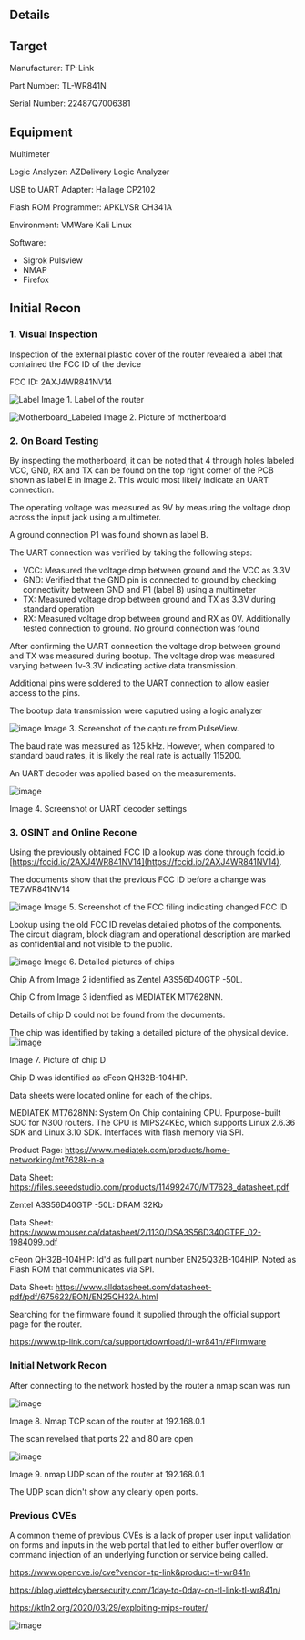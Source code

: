 
## Details

## Target
Manufacturer: TP-Link

Part Number: TL-WR841N

Serial Number: 22487Q7006381

## Equipment
Multimeter

Logic Analyzer: AZDelivery Logic Analyzer

USB to UART Adapter: Hailage CP2102

Flash ROM Programmer: APKLVSR CH341A

Environment: VMWare Kali Linux

Software:
* Sigrok Pulsview
* NMAP
* Firefox

## Initial Recon

### 1. Visual Inspection
Inspection of the external plastic cover of the router revealed a label that contained the FCC ID of the device

FCC ID: 2AXJ4WR841NV14

![Label](https://github.com/user-attachments/assets/d6d04eba-7be9-4cf4-bfe2-7bc98678748d)
Image 1. Label of the router

![Motherboard_Labeled](https://github.com/user-attachments/assets/5022a262-95de-4ad9-89e9-8cc9715de46d)
Image 2. Picture of motherboard


### 2. On Board Testing
By inspecting the motherboard, it can be noted that 4 through holes labeled VCC, GND, RX and TX can be found on the top right corner of the PCB shown as label E in Image 2. This would most likely indicate an UART connection.

The operating voltage was measured as 9V by measuring the voltage drop across the input jack using a multimeter.

A ground connection P1 was found shown as label B.

The UART connection was verified by taking the following steps:
* VCC: Measured the voltage drop between ground and the VCC as 3.3V
* GND: Verified that the GND pin is connected to ground by checking connectivity between GND and P1 (label B) using a multimeter
* TX: Measured voltage drop between ground and TX  as 3.3V during standard operation
* RX: Measured voltage drop between ground and RX as 0V. Additionally tested connection to ground. No ground connection was found

After confirming the UART connection the voltage drop between ground and TX was measured during bootup. The voltage drop was measured varying between 1v-3.3V indicating active data transmission.

Additional pins were soldered to the UART connection to allow easier access to the pins.

The bootup data transmission were caputred using a logic analyzer

![image](https://github.com/user-attachments/assets/b3a65311-4803-4b9c-a5b2-19bb30c47e97)
Image 3. Screenshot of the capture from PulseView.

The baud rate was measured as 125 kHz. However, when compared to standard baud rates, it is likely the real rate is actually 115200.

An UART decoder was applied based on the measurements.

![image](https://github.com/user-attachments/assets/8c3d6a15-bea9-4398-b17d-e14ecd54fdc2)

Image 4. Screenshot or UART decoder settings

### 3. OSINT and Online Recone
Using the previously obtained FCC ID a lookup was done through fccid.io [https://fccid.io/2AXJ4WR841NV14](https://fccid.io/2AXJ4WR841NV14).

The documents show that the previous FCC ID before a change was TE7WR841NV14

![image](https://github.com/user-attachments/assets/c8f0699b-01d9-4c39-8e4c-249d934beb24)
Image 5. Screenshot of the FCC filing indicating changed FCC ID

Lookup using the old FCC ID revelas detailed photos of the components. The circuit diagram, block diagram and operational description are marked as confidential and not visible to the public.

![image](https://github.com/user-attachments/assets/9c5e9699-55d3-4517-9e18-b50c02440a46)
Image 6. Detailed pictures of chips

Chip A from Image 2 identified as Zentel A3S56D40GTP -50L.

Chip C from Image 3 identfied as MEDIATEK MT7628NN.

Details of chip D could not be found from the documents.

The chip was identified by taking a detailed picture of the physical device.
![image](https://github.com/user-attachments/assets/2632655c-3e3b-467b-9794-40bc7026c3d8)

Image 7. Picture of chip D

Chip D was identified as cFeon QH32B-104HIP.

Data sheets were located online for each of the chips.

MEDIATEK MT7628NN: System On Chip containing CPU. Ppurpose-built SOC for N300 routers. The CPU is MIPS24KEc, which supports Linux 2.6.36 SDK and Linux 3.10 SDK. Interfaces with flash memory via SPI.

Product Page: https://www.mediatek.com/products/home-networking/mt7628k-n-a

Data Sheet: https://files.seeedstudio.com/products/114992470/MT7628_datasheet.pdf

Zentel A3S56D40GTP -50L: DRAM 32Kb

Data Sheet: https://www.mouser.ca/datasheet/2/1130/DSA3S56D340GTPF_02-1984099.pdf

cFeon QH32B-104HIP: Id'd as full part number EN25Q32B-104HIP. Noted as Flash ROM that communicates via SPI.

Data Sheet: https://www.alldatasheet.com/datasheet-pdf/pdf/675622/EON/EN25QH32A.html

Searching for the firmware found it supplied through the official support page for the router.

https://www.tp-link.com/ca/support/download/tl-wr841n/#Firmware


### Initial Network Recon

After connecting to the network hosted by the router a nmap scan was run

![image](https://github.com/user-attachments/assets/f171c339-0045-4fa5-89af-b80b7206a3ec)

Image 8. Nmap TCP scan of the router at 192.168.0.1

The scan revelaed that ports 22 and 80 are open

![image](https://github.com/user-attachments/assets/2abf1d2d-211b-47bb-a99c-b22d9c21a5ec)

Image 9. nmap UDP scan of the router at 192.168.0.1

The UDP scan didn't show any clearly open ports.

### Previous CVEs
A common theme of previous CVEs is a lack of proper user input validation on forms and inputs in the web portal that led to either buffer overflow or command injection of an underlying function or service being called.

https://www.opencve.io/cve?vendor=tp-link&product=tl-wr841n

https://blog.viettelcybersecurity.com/1day-to-0day-on-tl-link-tl-wr841n/

https://ktln2.org/2020/03/29/exploiting-mips-router/


![image](https://github.com/user-attachments/assets/71f540d5-919e-49cf-b0af-b7cdfbf7a3e1)











